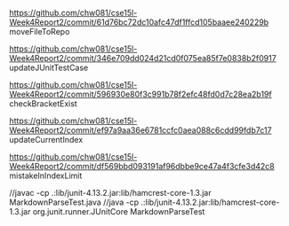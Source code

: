 https://github.com/chw081/cse15l-Week4Report2/commit/61d76bc72dc10afc47df1ffcd105baaee240229b
moveFileToRepo

https://github.com/chw081/cse15l-Week4Report2/commit/346e709dd024d21cd0f075ea85f7e0838b2f0917
updateJUnitTestCase

https://github.com/chw081/cse15l-Week4Report2/commit/596930e80f3c991b78f2efc48fd0d7c28ea2b19f
checkBracketExist

https://github.com/chw081/cse15l-Week4Report2/commit/ef97a9aa36e6781ccfc0aea088c6cdd99fdb7c17
updateCurrentIndex

https://github.com/chw081/cse15l-Week4Report2/commit/df569bbd093191af96dbbe9ce47a4f3cfe3d42c8
mistakeInIndexLimit

//javac -cp .:lib/junit-4.13.2.jar:lib/hamcrest-core-1.3.jar MarkdownParseTest.java
//java -cp .:lib/junit-4.13.2.jar:lib/hamcrest-core-1.3.jar org.junit.runner.JUnitCore MarkdownParseTest 

